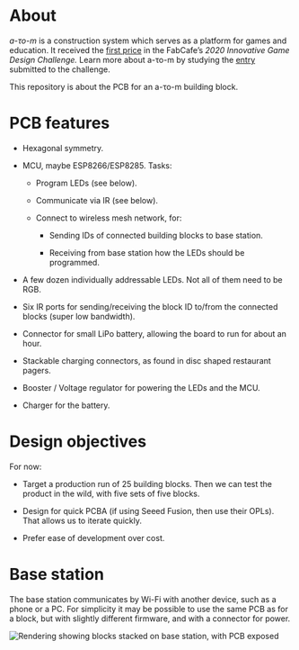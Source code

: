 About
=====

*a-το-m* is a construction system which serves as a platform for games
and education. It received the [first price][1] in the FabCafe’s *2020
Innovative Game Design Challenge.* Learn more about a-το-m by studying
the [entry][2] submitted to the challenge.

This repository is about the PCB for an a-το-m building block.


PCB features
============

  * Hexagonal symmetry.

  * MCU, maybe ESP8266/ESP8285. Tasks:
  
      - Program LEDs (see below).
      
      - Communicate via IR (see below).
      
      - Connect to wireless mesh network, for:
    
          + Sending IDs of connected building blocks to base station.
      
          + Receiving from base station how the LEDs should be
            programmed.

  * A few dozen individually addressable LEDs. Not all of them need to
    be RGB.

  * Six IR ports for sending/receiving the block ID to/from the
    connected blocks (super low bandwidth).

  * Connector for small LiPo battery, allowing the board to run for
    about an hour.

  * Stackable charging connectors, as found in disc shaped restaurant
    pagers.

  * Booster / Voltage regulator for powering the LEDs and the MCU.

  * Charger for the battery.


Design objectives
=================

For now:

  * Target a production run of 25 building blocks. Then we can test
    the product in the wild, with five sets of five blocks.

  * Design for quick PCBA (if using Seeed Fusion, then use their
    OPLs). That allows us to iterate quickly.
    
  * Prefer ease of development over cost.


Base station
============

The base station communicates by Wi-Fi with another device, such as a
phone or a PC. For simplicity it may be possible to use the same PCB
as for a block, but with slightly different firmware, and with a
connector for power.

![Rendering showing blocks stacked on base station, with PCB
exposed](rendering.jpg)

[1]: https://awrd.com/en/award/game-design-challenge-learning/result
[2]: https://awrd.com/en/creatives/detail/9877896
